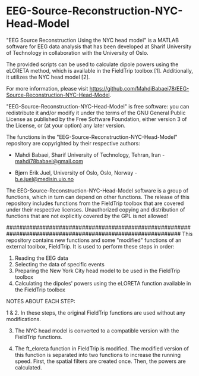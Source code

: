 # EEG-Source-Reconstruction-NYC-Head-Model
"EEG Source Reconstruction Using the NYC head model" is a MATLAB software for EEG data analysis that has
been developed at Sharif University of Technology in collaboration with the University of Oslo.

The provided scripts can be used to calculate dipole powers using the eLORETA method, which is available in 
the FieldTrip toolbox [1]. Additionally, it utilizes the NYC head model [2]. 

For more information, please visit https://github.com/MahdiBabaei78/EEG-Source-Reconstruction-NYC-Head-Model. 

"EEG-Source-Reconstruction-NYC-Head-Model" is free software: you can redistribute it and/or modify it 
under the terms of the GNU General Public License as published by the Free Software Foundation, either 
version 3 of the License, or (at your option) any later version.

The functions in the "EEG-Source-Reconstruction-NYC-Head-Model" repository are copyrighted by their 
respective authors: 

- Mahdi Babaei, Sharif University of Technology, Tehran, Iran 			- mahdi78babaei@gmail.com 

- Bjørn Erik Juel, University of Oslo, Oslo, Norway 				- b.e.juel@medisin.uio.no



The EEG-Source-Reconstruction-NYC-Head-Model software is a group of functions, which in turn can depend on 
other functions. The release of this repository includes functions from the FieldTrip toolbox that are covered
under their respective licenses. Unauthorized copying and distribution of functions that are not explicitly 
covered by the GPL is not allowed!


#############################################################################################################
This repository contains new functions and some "modified" functions of an external toolbox, FieldTrip. It is 
used to perform these steps in order:

1. Reading the EEG data
2. Selecting the data of specific events
3. Preparing the New York City head model to be used in the FieldTrip toolbox
4. Calculating the dipoles' powers using the eLORETA function available in the FieldTrip toolbox


NOTES ABOUT EACH STEP:

1 & 2. In these steps, the original FieldTrip functions are used without any modifications.

3. The NYC head model is converted to a compatible version with the FieldTrip functions.

4. The ft_eloreta function in FieldTrip is modified. The modified version of this function is separated into 
two functions to increase the running speed. First, the spatial filters are created once. Then, the powers 
are calculated.



